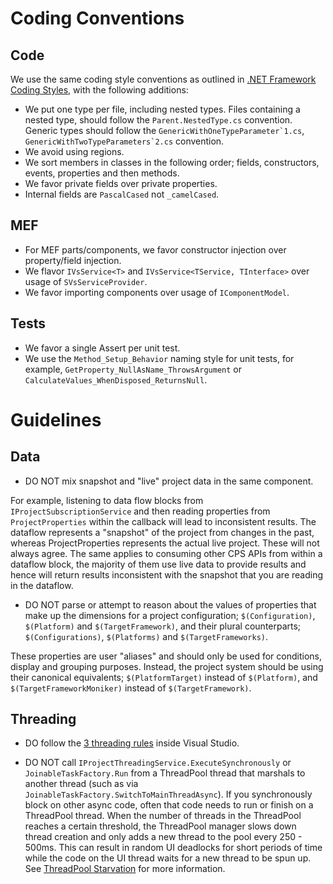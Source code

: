 # Coding Conventions

## Code

We use the same coding style conventions as outlined in [.NET Framework Coding Styles](https://github.com/dotnet/corefx/blob/master/Documentation/coding-guidelines/coding-style.md), with the following additions:

- We put one type per file, including nested types. Files containing a nested type, should follow the `Parent.NestedType.cs` convention. Generic types should follow the ``GenericWithOneTypeParameter`1.cs``, ``GenericWithTwoTypeParameters`2.cs`` convention.
- We avoid using regions.
- We sort members in classes in the following order; fields, constructors, events, properties and then methods.
- We favor private fields over private properties.
- Internal fields are `PascalCased` not `_camelCased`.

## MEF

- For MEF parts/components, we favor constructor injection over property/field injection.
- We flavor `IVsService<T>` and `IVsService<TService, TInterface>` over usage of `SVsServiceProvider`.
- We favor importing components over usage of `IComponentModel`.

## Tests

- We favor a single Assert per unit test.
- We use the `Method_Setup_Behavior` naming style for unit tests, for example, `GetProperty_NullAsName_ThrowsArgument` or `CalculateValues_WhenDisposed_ReturnsNull`.

# Guidelines

## Data
- DO NOT mix snapshot and "live" project data in the same component. 

For example, listening to data flow blocks from `IProjectSubscriptionService` and then reading properties from `ProjectProperties` within the callback will lead to inconsistent results. The dataflow represents a "snapshot" of the project from changes in the past, whereas ProjectProperties represents the actual live project. These will not always agree. The same applies to consuming other CPS APIs from within a dataflow block, the majority of them use live data to provide results and hence will return results inconsistent with the snapshot that you are reading in the dataflow.

- DO NOT parse or attempt to reason about the values of properties that make up the dimensions for a project configuration; `$(Configuration)`, `$(Platform)` and `$(TargetFramework)`, and their plural counterparts; `$(Configurations)`, `$(Platforms)` and `$(TargetFrameworks)`.

These properties are user "aliases" and should only be used for conditions, display and grouping purposes. Instead, the project system should be using their canonical equivalents; `$(PlatformTarget)` instead of `$(Platform)`, and `$(TargetFrameworkMoniker)` instead of `$(TargetFramework)`.

## Threading

- DO follow the [3 threading rules](https://github.com/Microsoft/vs-threading/blob/master/doc/threading_rules.md#3-threading-rules) inside Visual Studio.

- DO NOT call `IProjectThreadingService.ExecuteSynchronously` or `JoinableTaskFactory.Run` from a ThreadPool thread that marshals to another thread (such as via `JoinableTaskFactory.SwitchToMainThreadAsync`).
If you synchronously block on other async code, often that code needs to run or finish on a ThreadPool thread. When the number of threads in the ThreadPool reaches a certain threshold, the ThreadPool manager slows down thread creation and only adds a new thread to the pool every 250 - 500ms. This can result in random UI deadlocks for short periods of time while the code on the UI thread waits for a new thread to be spun up. See [ThreadPool Starvation](https://github.com/Microsoft/vs-threading/blob/master/doc/threadpool_starvation.md) for more information.
